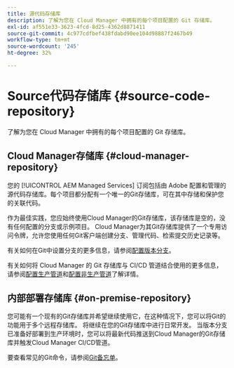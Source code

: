 ```yaml
---
title: 源代码存储库
description: 了解为您在 Cloud Manager 中拥有的每个项目配置的 Git 存储库。
exl-id: af551e33-3623-4fcd-8d25-4362d8871411
source-git-commit: 4c977cdfbef438fdabd90ee104d98887f2467b49
workflow-type: tm+mt
source-wordcount: '245'
ht-degree: 32%

---
```



# Source代码存储库 {#source-code-repository}

了解为您在 Cloud Manager 中拥有的每个项目配置的 Git 存储库。

## Cloud Manager存储库 {#cloud-manager-repository}

您的 [!UICONTROL AEM Managed Services] 订阅包括由 Adobe 配置和管理的源代码存储库。每个项目都分配有一个唯一的Git存储库，可在其中存储和保护您的关联代码。

作为最佳实践，您应始终使用Cloud Manager的Git存储库，该存储库是空的，没有任何配置的分支或示例项目。 Cloud Manager为其Git存储库提供了一个专用访问令牌，允许您使用任何Git客户端创建分支、管理代码、检索提交历史记录等。

有关如何在Git中设置分支的更多信息，请参阅[配置版本分支](/help/getting-started/configuring-branches.md)。

有关如何将 Cloud Manager 的 Git 存储库与 CI/CD 管道结合使用的更多信息，请参阅[配置生产管道](/help/using/production-pipelines.md)和[配置非生产管道](/help/using/non-production-pipelines.md)了解详情。

## 内部部署存储库 {#on-premise-repository}

您可能有一个现有的Git存储库并希望继续使用它，在这种情况下，您可以将Git的功能用于多个远程存储库。 将继续在您的Git存储库中进行日常开发。 当版本分支已准备好部署到生产环境时，您可以将最新代码推送到Cloud Manager的Git存储库并触发Cloud Manager CI/CD管道。

要查看常见的Git命令，请参阅[Git备忘单](https://education.github.com/git-cheat-sheet-education.pdf)。
